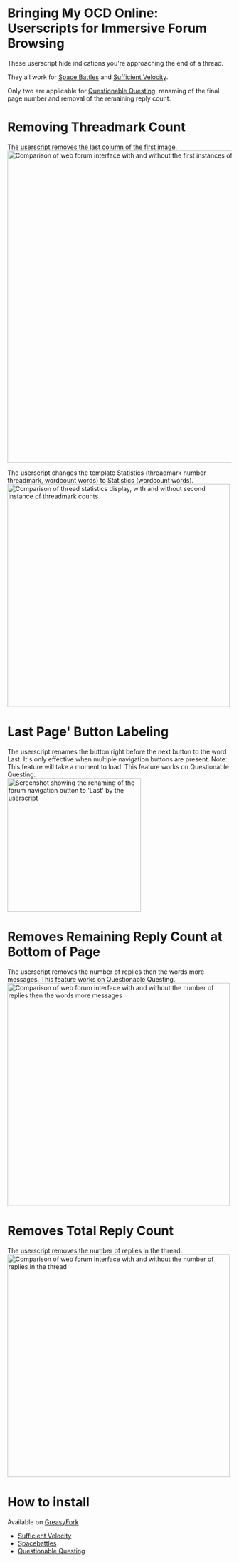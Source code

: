 # Bringing My OCD Online: Userscripts for Immersive Forum Browsing

These userscript hide indications you're approaching the end of a thread.

They all work for [Space Battles](https://greasyfork.org/en/scripts/484469-spacebattles-userscripts) and [Sufficient Velocity](https://greasyfork.org/en/scripts/484473-sufficient-velocity-userscipts). 

Only two are applicable for [Questionable Questing](https://greasyfork.org/en/scripts/484474-questionable-questing-userscript): renaming of the final page number and removal of the remaining reply count.
		

# Removing Threadmark Count
 The userscript removes the last column of the first image. <br>
 <img src="https://github.com/wkrouse/Bringing-My-OCD-Online/blob/main/images/1st%20threadmark%20count%20removal.png?raw=true)" alt="Comparison of web forum interface with and without the first instances of threadmark count" width="700"><br>

The userscript changes the template Statistics (threadmark number threadmark, wordcount words) to Statistics (wordcount words).<br>
 <img src="https://github.com/wkrouse/Bringing-My-OCD-Online/blob/main/images/2nd%20Threadmark%20count%20removal.png?raw=true" alt="Comparison of thread statistics display, with and without second instance of threadmark counts" width="500">

# Last Page' Button Labeling

 The userscript renames the button right before the next button to the word Last. It's  only effective when multiple navigation buttons are present. Note: This feature will take a moment to load. This feature works on Questionable Questing.<br>
 <img src="https://github.com/wkrouse/Bringing-My-OCD-Online/blob/main/images/Rename%20last%20page%20button.png?raw=true" alt="Screenshot showing the renaming of the forum navigation button to 'Last' by the userscript" width="300">

# Removes Remaining Reply Count at Bottom of Page
 The userscript removes the number of replies then the words more messages. This feature works on Questionable Questing.<br>
 <img src="https://github.com/wkrouse/Bringing-My-OCD-Online/blob/main/images/remaining%20reply%20count%20remover%20horizontal.png?raw=true" alt="Comparison of web forum interface with and without the number of replies then the words more messages" width="500">

# Removes Total Reply Count		
 The userscript removes the number of replies in the thread. <br>
 <img src="https://github.com/wkrouse/Bringing-My-OCD-Online/blob/main/images/total%20reply%20count%20remover.png?raw=true" alt="Comparison of web forum interface with and without the number of replies in the thread" width="500">

# How to install
Available on [GreasyFork](https://greasyfork.org/en)
* [Sufficient Velocity](https://greasyfork.org/en/scripts/484473-sufficient-velocity-userscipts)
* [Spacebattles](https://greasyfork.org/en/scripts/484469-spacebattles-userscripts)
* [Questionable Questing](https://greasyfork.org/en/scripts/484474-questionable-questing-userscript)
